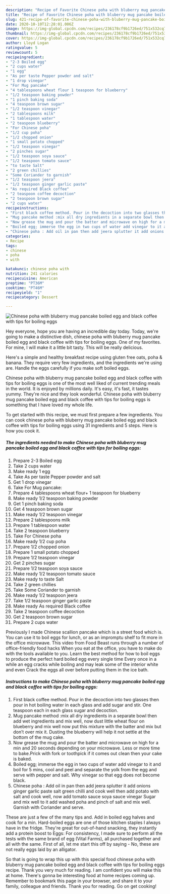 ```yaml
---
description: "Recipe of Favorite Chinese poha with bluberry mug pancake boiled egg and black coffee with tips for boiling eggs"
title: "Recipe of Favorite Chinese poha with bluberry mug pancake boiled egg and black coffee with tips for boiling eggs"
slug: 421-recipe-of-favorite-chinese-poha-with-bluberry-mug-pancake-boiled-egg-and-black-coffee-with-tips-for-boiling-eggs
date: 2020-10-10T12:28:01.006Z
image: https://img-global.cpcdn.com/recipes/236178cf9b1726ed/751x532cq70/chinese-poha-with-bluberry-mug-pancake-boiled-egg-and-black-coffee-with-tips-for-boiling-eggs-recipe-main-photo.jpg
thumbnail: https://img-global.cpcdn.com/recipes/236178cf9b1726ed/751x532cq70/chinese-poha-with-bluberry-mug-pancake-boiled-egg-and-black-coffee-with-tips-for-boiling-eggs-recipe-main-photo.jpg
cover: https://img-global.cpcdn.com/recipes/236178cf9b1726ed/751x532cq70/chinese-poha-with-bluberry-mug-pancake-boiled-egg-and-black-coffee-with-tips-for-boiling-eggs-recipe-main-photo.jpg
author: Lloyd Logan
ratingvalue: 5
reviewcount: 5
recipeingredient:
- "2-3 Boiled egg"
- "2 cups water"
- "1 egg"
- "As per taste Pepper powder and salt"
- "1 drop vinegar"
- "For Mug pancake"
- "4 tablespoons wheat flour 1 teaspoon for blueberry"
- "1/2 teaspoon baking powder"
- "1 pinch baking soda"
- "4 teaspoon brown sugar"
- "1/2 teaspoon vinegar"
- "2 tablespoons milk"
- "1 tablespoon water"
- "2 teaspoon blueberry"
- "For Chinese poha"
- "1/2 cup poha"
- "1/2 chopped onion"
- "1 small potato chopped"
- "1/2 teaspoon vinegar"
- "2 pinches sugar"
- "1/2 teaspoon soya sauce"
- "1/2 teaspoon tomato sauce"
- "to taste Salt"
- "2 green chillies"
- "Some Coriander to garnish"
- "1/2 teaspoon jeera"
- "1/2 teaspoon ginger garlic paste"
- "As required Black coffee"
- "2 teaspoon coffee decoction"
- "2 teaspoon brown sugar"
- "2 cups water"
recipeinstructions:
- "First black coffee method. Pour in the decoction into two glasses then pour in hot boiling water in each glass and add sugar and stir. One teaspoon each in each glass sugar and decoction."
- "Mug pancake method :mix all dry ingredients in a separate bowl then add wet ingredients and mix well, now dust little wheat flour on blueberry and mix well now put this mixture with the batter and mix but don’t over mix it. Dusting the blueberry will help it not settle at the bottom of the mug cake."
- "Now grease the mug and pour the batter and microwave on high for a min and 20 seconds depending on your microwave. Less or more time to bake.Prick with fork or toothpick if it comes out clean then your cake is baked."
- "Boiled egg; immerse the egg in two cups of water add vinegar to it and boil for 5 mins, cool and peel and separate the yolk from the egg and serve with pepper and salt. Why vinegar so that egg does not become black."
- "Chinese poha : Add oil in pan then add jeera splutter it add onions ginger garlic paste salt green chilli and cook well then add potato with salt and cook well, now add tomato sauce soya sauce vinegar Sugar and mix well to it add washed poha and pinch of salt and mix well. Garnish with Coriander and serve."
categories:
- Recipe
tags:
- chinese
- poha
- with

katakunci: chinese poha with 
nutrition: 241 calories
recipecuisine: American
preptime: "PT36M"
cooktime: "PT46M"
recipeyield: "1"
recipecategory: Dessert

---
```



![Chinese poha with bluberry mug pancake boiled egg and black coffee with tips for boiling eggs](https://img-global.cpcdn.com/recipes/236178cf9b1726ed/751x532cq70/chinese-poha-with-bluberry-mug-pancake-boiled-egg-and-black-coffee-with-tips-for-boiling-eggs-recipe-main-photo.jpg)

Hey everyone, hope you are having an incredible day today. Today, we're going to make a distinctive dish, chinese poha with bluberry mug pancake boiled egg and black coffee with tips for boiling eggs. One of my favorites. For mine, I will make it a little bit tasty. This will be really delicious.

Here&#39;s a simple and healthy breakfast recipe using gluten free oats, poha &amp; banana. They require very few ingredients, and the ingredients we&#39;re using are. Handle the eggs carefully if you make soft boiled eggs.

Chinese poha with bluberry mug pancake boiled egg and black coffee with tips for boiling eggs is one of the most well liked of current trending meals in the world. It is enjoyed by millions daily. It's easy, it's fast, it tastes yummy. They're nice and they look wonderful. Chinese poha with bluberry mug pancake boiled egg and black coffee with tips for boiling eggs is something that I have loved my whole life.


To get started with this recipe, we must first prepare a few ingredients. You can cook chinese poha with bluberry mug pancake boiled egg and black coffee with tips for boiling eggs using 31 ingredients and 5 steps. Here is how you cook it.

<!--inarticleads1-->

##### The ingredients needed to make Chinese poha with bluberry mug pancake boiled egg and black coffee with tips for boiling eggs:

1. Prepare 2-3 Boiled egg
1. Take 2 cups water
1. Make ready 1 egg
1. Take As per taste Pepper powder and salt
1. Get 1 drop vinegar
1. Take For Mug pancake:
1. Prepare 4 tablespoons wheat flour+ 1 teaspoon for blueberry
1. Make ready 1/2 teaspoon baking powder
1. Get 1 pinch baking soda
1. Get 4 teaspoon brown sugar
1. Make ready 1/2 teaspoon vinegar
1. Prepare 2 tablespoons milk
1. Prepare 1 tablespoon water
1. Take 2 teaspoon blueberry
1. Take For Chinese poha
1. Make ready 1/2 cup poha
1. Prepare 1/2 chopped onion
1. Prepare 1 small potato chopped
1. Prepare 1/2 teaspoon vinegar
1. Get 2 pinches sugar
1. Prepare 1/2 teaspoon soya sauce
1. Make ready 1/2 teaspoon tomato sauce
1. Make ready to taste Salt
1. Take 2 green chillies
1. Take Some Coriander to garnish
1. Make ready 1/2 teaspoon jeera
1. Take 1/2 teaspoon ginger garlic paste
1. Make ready As required Black coffee
1. Take 2 teaspoon coffee decoction
1. Get 2 teaspoon brown sugar
1. Prepare 2 cups water


Previously I made Chinese scallion pancake which is a street food which is. You can use it to boil eggs for lunch, or as an impromptu shelf to fit more in the office microwave. This video from Food Beast runs through a number of office-friendly food hacks When you eat at the office, you have to make do with the tools available to you. Learn the best method for how to boil eggs to produce the perfect hard boiled egg every single time Every once in a while an egg cracks while boiling and may leak some of the interior white and even Crack the eggs all over before putting them in the ice bath. 

<!--inarticleads2-->

##### Instructions to make Chinese poha with bluberry mug pancake boiled egg and black coffee with tips for boiling eggs:

1. First black coffee method. Pour in the decoction into two glasses then pour in hot boiling water in each glass and add sugar and stir. One teaspoon each in each glass sugar and decoction.
1. Mug pancake method :mix all dry ingredients in a separate bowl then add wet ingredients and mix well, now dust little wheat flour on blueberry and mix well now put this mixture with the batter and mix but don’t over mix it. Dusting the blueberry will help it not settle at the bottom of the mug cake.
1. Now grease the mug and pour the batter and microwave on high for a min and 20 seconds depending on your microwave. Less or more time to bake.Prick with fork or toothpick if it comes out clean then your cake is baked.
1. Boiled egg; immerse the egg in two cups of water add vinegar to it and boil for 5 mins, cool and peel and separate the yolk from the egg and serve with pepper and salt. Why vinegar so that egg does not become black.
1. Chinese poha : Add oil in pan then add jeera splutter it add onions ginger garlic paste salt green chilli and cook well then add potato with salt and cook well, now add tomato sauce soya sauce vinegar Sugar and mix well to it add washed poha and pinch of salt and mix well. Garnish with Coriander and serve.


These are just a few of the many tips and. Add in boiled egg halves and cook for a min. Hard-boiled eggs are one of those kitchen staples I always have in the fridge. They&#39;re great for out-of-hand snacking, they instantly add a protein boost to Eggs: For consistency, I made sure to perform all the tests with the same brand of egg (Vital Farms), all purchased together and all with the same. First of all, let me start this off by saying - No, these are not really eggs laid by an alligator. 

So that is going to wrap this up with this special food chinese poha with bluberry mug pancake boiled egg and black coffee with tips for boiling eggs recipe. Thank you very much for reading. I am confident you will make this at home. There's gonna be interesting food at home recipes coming up. Remember to bookmark this page in your browser, and share it to your family, colleague and friends. Thank you for reading. Go on get cooking!
